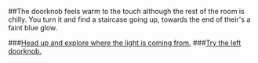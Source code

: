 ##The doorknob feels warm to the touch although the rest of the room is chilly. You turn it and find a staircase going up, towards the end of their's a faint blue glow.

###[Head up and explore where the light is coming from.](../r-door_con/go_up.md)
###[Try the left doorknob.](../start_right/l-door.md)